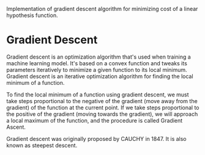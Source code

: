 Implementation of gradient descent algorithm for minimizing cost of a linear hypothesis function.

# Gradient Descent
Gradient descent is an optimization algorithm that's used when training a machine learning model. It's based on a convex function and tweaks its parameters iteratively to minimize a given function to its local minimum.
Gradient descent is an iterative optimization algorithm for finding the local minimum of a function.

To find the local minimum of a function using gradient descent, we must take steps proportional to the negative of the gradient (move away from the gradient) of the function at the current point. If we take steps proportional to the positive of the gradient (moving towards the gradient), we will approach a local maximum of the function, and the procedure is called Gradient Ascent.

Gradient descent was originally proposed by CAUCHY in 1847. It is also known as steepest descent.
